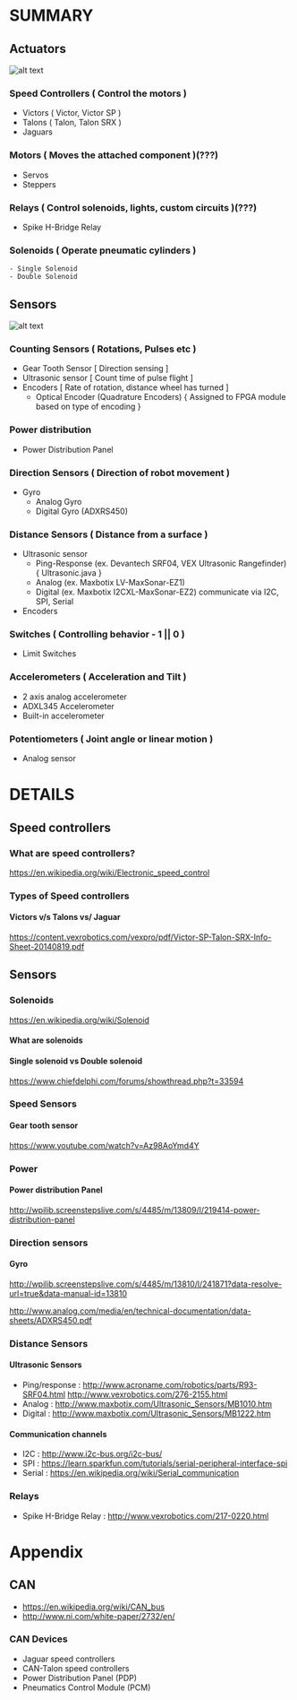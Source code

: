 
# SUMMARY

## Actuators

![alt text](https://github.com/frc4571/programming-docs/raw/master/images/image-rel.JPG "FRC Actuators")

### Speed Controllers ( Control the motors )
  - Victors ( Victor, Victor SP )
  - Talons ( Talon, Talon SRX )
  - Jaguars

### Motors ( Moves the attached component )(???)
  - Servos
  - Steppers

### Relays ( Control solenoids, lights, custom circuits )(???)
  - Spike H-Bridge Relay

### Solenoids ( Operate pneumatic cylinders )
    - Single Solenoid
    - Double Solenoid

## Sensors

![alt text](https://github.com/frc4571/programming-docs/raw/master/images/sensors.JPG "FRC Sensors")

### Counting Sensors ( Rotations, Pulses etc )
  - Gear Tooth Sensor [ Direction sensing ]
  - Ultrasonic sensor [ Count time of pulse flight ]
  - Encoders [ Rate of rotation, distance wheel has turned ]
    - Optical Encoder (Quadrature Encoders) { Assigned to FPGA module based on type of encoding }

### Power distribution
  - Power Distribution Panel

### Direction Sensors ( Direction of robot movement )
  - Gyro
    - Analog Gyro
    - Digital Gyro (ADXRS450)

### Distance Sensors ( Distance from a surface )
  - Ultrasonic sensor
    - Ping-Response (ex. Devantech SRF04, VEX Ultrasonic Rangefinder) { Ultrasonic.java }
    - Analog  (ex. Maxbotix LV-MaxSonar-EZ1)
    - Digital (ex. Maxbotix I2CXL-MaxSonar-EZ2) communicate via I2C, SPI, Serial
  - Encoders

### Switches ( Controlling behavior - 1 || 0 )
  - Limit Switches

### Accelerometers ( Acceleration and Tilt )
  - 2 axis analog accelerometer
  - ADXL345 Accelerometer
  - Built-in accelerometer

### Potentiometers ( Joint angle or linear motion )
  - Analog sensor

# DETAILS

## Speed controllers

### What are speed controllers?

https://en.wikipedia.org/wiki/Electronic_speed_control

### Types of Speed controllers

#### Victors v/s Talons vs/ Jaguar

https://content.vexrobotics.com/vexpro/pdf/Victor-SP-Talon-SRX-Info-Sheet-20140819.pdf

## Sensors

### Solenoids

https://en.wikipedia.org/wiki/Solenoid

#### What are solenoids

#### Single solenoid vs Double solenoid

https://www.chiefdelphi.com/forums/showthread.php?t=33594

### Speed Sensors

#### Gear tooth sensor

https://www.youtube.com/watch?v=Az98AoYmd4Y

### Power

#### Power distribution Panel

http://wpilib.screenstepslive.com/s/4485/m/13809/l/219414-power-distribution-panel

### Direction sensors

#### Gyro

http://wpilib.screenstepslive.com/s/4485/m/13810/l/241871?data-resolve-url=true&data-manual-id=13810

http://www.analog.com/media/en/technical-documentation/data-sheets/ADXRS450.pdf

### Distance Sensors

#### Ultrasonic Sensors
- Ping/response : http://www.acroname.com/robotics/parts/R93-SRF04.html
                  http://www.vexrobotics.com/276-2155.html
- Analog : http://www.maxbotix.com/Ultrasonic_Sensors/MB1010.htm
- Digital : http://www.maxbotix.com/Ultrasonic_Sensors/MB1222.htm

#### Communication channels

- I2C : http://www.i2c-bus.org/i2c-bus/
- SPI : https://learn.sparkfun.com/tutorials/serial-peripheral-interface-spi
- Serial : https://en.wikipedia.org/wiki/Serial_communication

### Relays

- Spike H-Bridge Relay : http://www.vexrobotics.com/217-0220.html

# Appendix

## CAN

- https://en.wikipedia.org/wiki/CAN_bus
- http://www.ni.com/white-paper/2732/en/

### CAN Devices

- Jaguar speed controllers
- CAN-Talon speed controllers
- Power Distribution Panel (PDP)
- Pneumatics Control Module (PCM)
